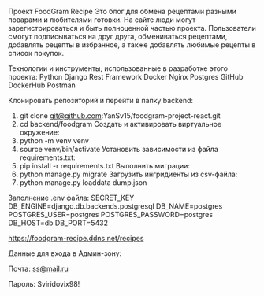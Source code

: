 Проект FoodGram Recipe
Это блог для обмена рецептами разными поварами и любителями готовки.
На сайте люди могут зарегистрироваться и быть полноценной частью проекта. 
Пользователи смогут подписываться на друг друга, обмениваться рецептами, добавлять 
рецепты в избранное, а также добавлять любимые рецепты в список покупок.

Технологии  и инструменты, использованные в разработке этого проекта:
Python
Django Rest Framework
Docker
Nginx
Postgres
GitHub
DockerHub
Postman


Клонировать репозиторий и перейти в папку backend:
1. git clone git@github.com:YanSv15/foodgram-project-react.git
2. cd backend/foodgram
Создать и активировать виртуальное окружение:
3. python -m venv venv
4. source venv/bin/activate
Установить зависимости из файла requirements.txt:
5. pip install -r requirements.txt
Выполнить миграции:
6. python manage.py migrate
Загрузить ингридиенты из csv-файла:
7. python manage.py loaddata dump.json


Заполнение .env файла:
SECRET_KEY
DB_ENGINE=django.db.backends.postgresql
DB_NAME=postgres
POSTGRES_USER=postgres
POSTGRES_PASSWORD=postgres
DB_HOST=db
DB_PORT=5432



https://foodgram-recipe.ddns.net/recipes

Данные для входа в Админ-зону:

Почта: ss@mail.ru

Пароль: Sviridovix98!
